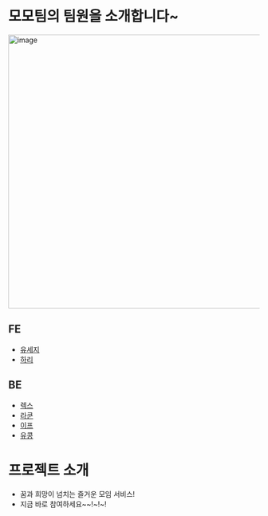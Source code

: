 # 모모팀의 팀원을 소개합니다~

<img width="549" alt="image" src="https://user-images.githubusercontent.com/57744251/178407194-785b5536-b139-4df8-9adb-abb787be02f3.png">

## FE

- [유세지](./유세지.md)
- [하리](./%ED%95%98%EB%A6%AC.md)

## BE

- [렉스](./rex.md)
- [라쿤](라쿤.md)
- [이프](./이프.md)
- [유콩](./yukong.md)

# 프로젝트 소개
- 꿈과 희망이 넘치는 즐거운 모임 서비스!
- 지금 바로 참여하세요~~!~!~!
